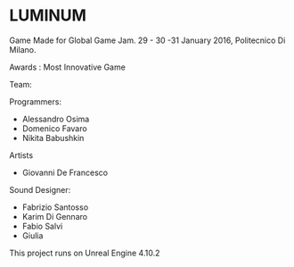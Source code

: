 # LUMINUM
Game Made for Global Game Jam.
29 - 30 -31 January 2016, Politecnico Di Milano.

Awards :
Most Innovative Game

Team:

Programmers:
- Alessandro Osima
- Domenico Favaro
- Nikita Babushkin

Artists
- Giovanni De Francesco

Sound Designer:
- Fabrizio Santosso
- Karim Di Gennaro
- Fabio Salvi
- Giulia

This project runs on Unreal Engine 4.10.2
